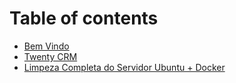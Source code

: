 # Table of contents

* [Bem Vindo](README.md)
* [Twenty CRM](twenty-crm.md)
* [Limpeza Completa do Servidor Ubuntu + Docker](limpeza-completa-do-servidor-ubuntu-+-docker.md)
